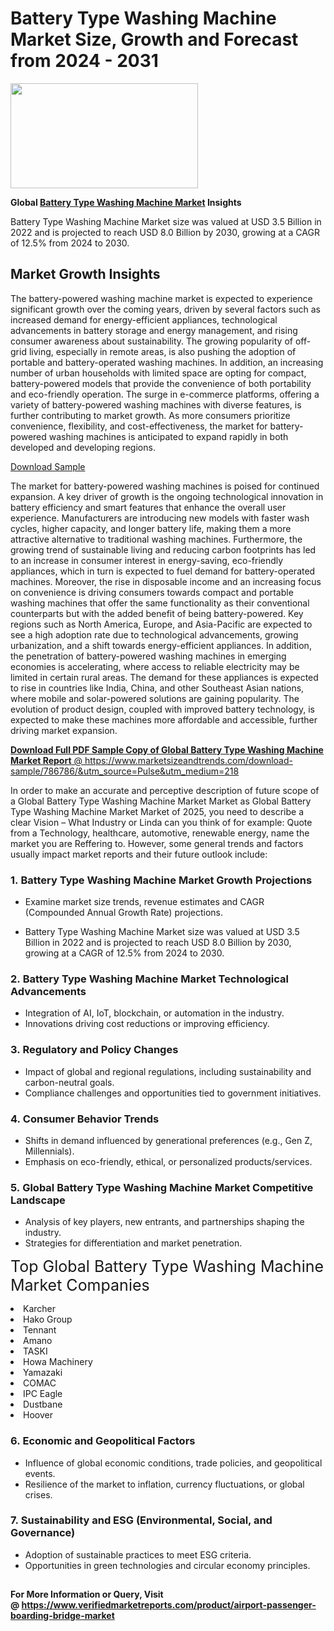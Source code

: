 <H1>Battery Type Washing Machine Market Size, Growth and Forecast from 2024 - 2031</H1><img class="aligncenter size-medium wp-image-584254" src="https://thirdeyenews.in/wp-content/uploads/2024/09/Global-Market-Research-300x168.jpeg" alt="" width="300" height="168" /><p><strong>Global&nbsp;<a href="https://www.marketsizeandtrends.com/download-sample/786786/&amp;utm_source=Pulse&amp;utm_medium=218">Battery Type Washing Machine Market</a> Insights</strong></p><p>Battery Type Washing Machine Market size was valued at USD 3.5 Billion in 2022 and is projected to reach USD 8.0 Billion by 2030, growing at a CAGR of 12.5% from 2024 to 2030.</p><p><h2>Market Growth Insights</h2> <p>The battery-powered washing machine market is expected to experience significant growth over the coming years, driven by several factors such as increased demand for energy-efficient appliances, technological advancements in battery storage and energy management, and rising consumer awareness about sustainability. The growing popularity of off-grid living, especially in remote areas, is also pushing the adoption of portable and battery-operated washing machines. In addition, an increasing number of urban households with limited space are opting for compact, battery-powered models that provide the convenience of both portability and eco-friendly operation. The surge in e-commerce platforms, offering a variety of battery-powered washing machines with diverse features, is further contributing to market growth. As more consumers prioritize convenience, flexibility, and cost-effectiveness, the market for battery-powered washing machines is anticipated to expand rapidly in both developed and developing regions. </p> <p><a href="#">Download Sample</a></p> <p>The market for battery-powered washing machines is poised for continued expansion. A key driver of growth is the ongoing technological innovation in battery efficiency and smart features that enhance the overall user experience. Manufacturers are introducing new models with faster wash cycles, higher capacity, and longer battery life, making them a more attractive alternative to traditional washing machines. Furthermore, the growing trend of sustainable living and reducing carbon footprints has led to an increase in consumer interest in energy-saving, eco-friendly appliances, which in turn is expected to fuel demand for battery-operated machines. Moreover, the rise in disposable income and an increasing focus on convenience is driving consumers towards compact and portable washing machines that offer the same functionality as their conventional counterparts but with the added benefit of being battery-powered. Key regions such as North America, Europe, and Asia-Pacific are expected to see a high adoption rate due to technological advancements, growing urbanization, and a shift towards energy-efficient appliances. In addition, the penetration of battery-powered washing machines in emerging economies is accelerating, where access to reliable electricity may be limited in certain rural areas. The demand for these appliances is expected to rise in countries like India, China, and other Southeast Asian nations, where mobile and solar-powered solutions are gaining popularity. The evolution of product design, coupled with improved battery technology, is expected to make these machines more affordable and accessible, further driving market expansion.</p> <p><a href="#"></p><p><span class=""><strong>Download Full PDF Sample Copy of Global Battery Type Washing Machine Market Report</strong> @ <a href="https://www.marketsizeandtrends.com/download-sample/786786/&amp;utm_source=Pulse&amp;utm_medium=218" target="_blank">https://www.marketsizeandtrends.com/download-sample/786786/&amp;utm_source=Pulse&amp;utm_medium=218</a></span></p><p>In order to make an accurate and perceptive description of future scope of a Global&nbsp;Battery Type Washing Machine Market Market as Global&nbsp;Battery Type Washing Machine Market Market of 2025, you need to describe a clear Vision &ndash; What Industry or Linda can you think of for example: Quote from a Technology, healthcare, automotive, renewable energy, name the market you are Reffering to. However, some general trends and factors usually impact market reports and their future outlook include:</p><h3>1.&nbsp;<strong>Battery Type Washing Machine Market Growth Projections</strong></h3><ul><li>Examine market size trends, revenue estimates and CAGR (Compounded Annual Growth Rate) projections.</li><li><p>Battery Type Washing Machine Market size was valued at USD 3.5 Billion in 2022 and is projected to reach USD 8.0 Billion by 2030, growing at a CAGR of 12.5% from 2024 to 2030.</p></li></ul><h3>2.&nbsp;<strong>Battery Type Washing Machine Market Technological Advancements</strong></h3><ul><li>Integration of AI, IoT, blockchain, or automation in the industry.</li><li>Innovations driving cost reductions or improving efficiency.</li></ul><h3>3.&nbsp;<strong>Regulatory and Policy Changes</strong></h3><ul><li>Impact of global and regional regulations, including sustainability and carbon-neutral goals.</li><li>Compliance challenges and opportunities tied to government initiatives.</li></ul><h3>4.&nbsp;<strong>Consumer Behavior Trends</strong></h3><ul><li>Shifts in demand influenced by generational preferences (e.g., Gen Z, Millennials).</li><li>Emphasis on eco-friendly, ethical, or personalized products/services.</li></ul><h3>5.&nbsp;<strong>Global Battery Type Washing Machine Market Competitive Landscape</strong></h3><ul><li>Analysis of key players, new entrants, and partnerships shaping the industry.</li><li>Strategies for differentiation and market penetration.</li></ul><p data-pm-slice="1 1 []"><span style="color: inherit; font-family: inherit; font-size: 25px;">Top Global Battery Type Washing Machine Market Companies</span></p><div class="" data-test-id=""><p><li>Karcher</li><li> Hako Group</li><li> Tennant</li><li> Amano</li><li> TASKI</li><li> Howa Machinery</li><li> Yamazaki</li><li> COMAC</li><li> IPC Eagle</li><li> Dustbane</li><li> Hoover</li></p></div><h3>6.&nbsp;<strong>Economic and Geopolitical Factors</strong></h3><ul><li>Influence of global economic conditions, trade policies, and geopolitical events.</li><li>Resilience of the market to inflation, currency fluctuations, or global crises.</li></ul><h3>7.&nbsp;<strong>Sustainability and ESG (Environmental, Social, and Governance)</strong></h3><ul><li>Adoption of sustainable practices to meet ESG criteria.</li><li>Opportunities in green technologies and circular economy principles.</li></ul><h2><strong style="font-size: 14px;">For More Information or Query, Visit @&nbsp;</strong><a style="background-color: #ffffff; font-size: 14px;" href="https://www.marketsizeandtrends.com/report/battery-type-washing-machine-market/" target="_blank">https://www.verifiedmarketreports.com/product/airport-passenger-boarding-bridge-market</a></h2>
